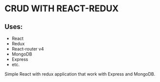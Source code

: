 # CRUD WITH REACT-REDUX
## Uses:
* React
* Redux
* React-router v4
* MongoDB
* Express
* etc.

Simple React with redux application that work with Express and MongoDB.